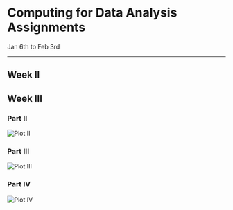 Computing for Data Analysis Assignments
=

Jan 6th to Feb 3rd

---

## Week II

## Week III

### Part II

![Plot II](https://github.com/kelvinleung/DA-Assignments/blob/master/Week%20III/Plots/plotting_part_2.png?raw=true)

### Part III

![Plot III](https://github.com/kelvinleung/DA-Assignments/blob/master/Week%20III/Plots/plotting_part_3.png?raw=true)

### Part IV

![Plot IV](https://github.com/kelvinleung/DA-Assignments/blob/master/Week%20III/Plots/plotting_part_4.png?raw=true)